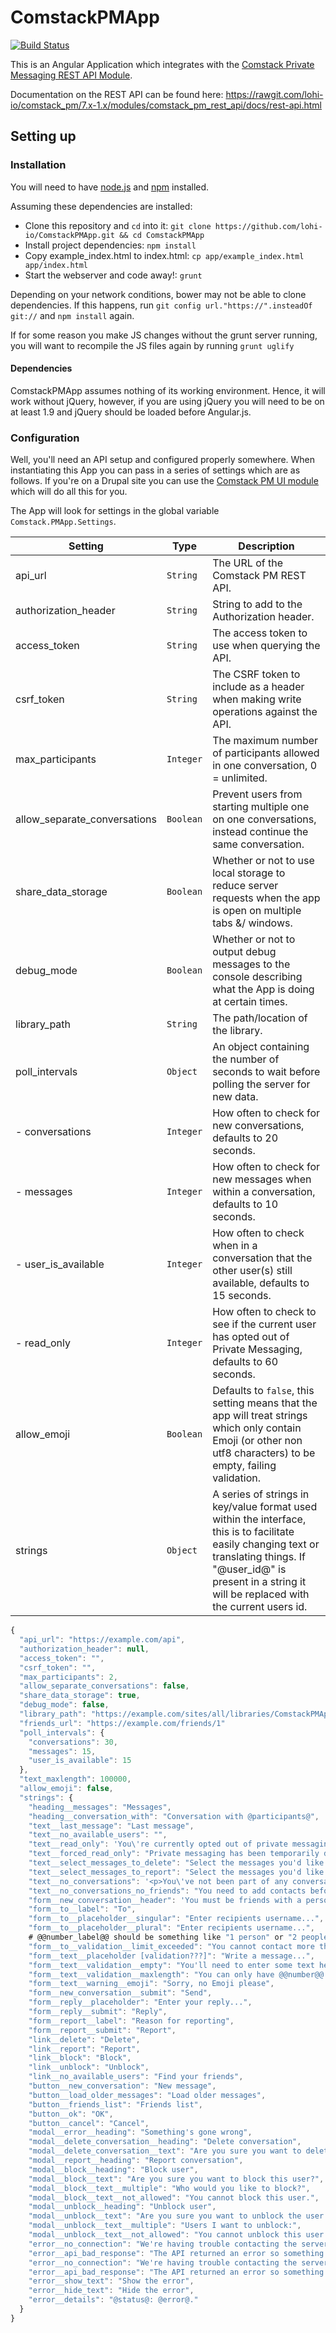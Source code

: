 # ComstackPMApp

[![Build Status](https://travis-ci.org/lohi-io/ComstackPMApp.svg?branch=master)](https://travis-ci.org/lohi-io/ComstackPMApp)

This is an Angular Application which integrates with the [Comstack Private Messaging REST API Module](https://github.com/lohi-io/comstack_pm/tree/7.x-1.x/modules/comstack_pm_rest_api).

Documentation on the REST API can be found here:
https://rawgit.com/lohi-io/comstack_pm/7.x-1.x/modules/comstack_pm_rest_api/docs/rest-api.html

## Setting up

### Installation

You will need to have [node.js](http://www.nodejs.org/) and [npm](http://www.npmjs.com) installed.

Assuming these dependencies are installed:
- Clone this repository and `cd` into it: `git clone https://github.com/lohi-io/ComstackPMApp.git && cd ComstackPMApp`
- Install project dependencies: `npm install`
- Copy example_index.html to index.html: `cp app/example_index.html app/index.html`
- Start the webserver and code away!: `grunt`

Depending on your network conditions, bower may not be able to clone dependencies. If this happens, run `git config url."https://".insteadOf git://` and `npm install` again.

If for some reason you make JS changes without the grunt server running, you will want to recompile the JS files again by running `grunt uglify`

#### Dependencies

ComstackPMApp assumes nothing of its working environment. Hence, it will work without jQuery, however, if you are using jQuery you will need to be on at least 1.9 and jQuery should be loaded before Angular.js.

### Configuration
Well, you'll need an API setup and configured properly somewhere. When instantiating this App you can pass in a series of settings which are as follows. If you're on a Drupal site you can use the [Comstack PM UI module](https://github.com/lohi-io/comstack_pm_ui) which will do all this for you.

The App will look for settings in the global variable `Comstack.PMApp.Settings`.

| Setting | Type | Description |
| ------------- | ----------- | ----------- |
| api_url | `String` | The URL of the Comstack PM REST API. |
| authorization_header | `String` | String to add to the Authorization header. |
| access_token | `String` | The access token to use when querying the API. |
| csrf_token | `String` | The CSRF token to include as a header when making write operations against the API. |
| max_participants | `Integer` | The maximum number of participants allowed in one conversation, 0 = unlimited. |
| allow_separate_conversations | `Boolean` | Prevent users from starting multiple one on one conversations, instead continue the same conversation. |
| share_data_storage | `Boolean` | Whether or not to use local storage to reduce server requests when the app is open on multiple tabs &/ windows. |
| debug_mode | `Boolean` | Whether or not to output debug messages to the console describing what the App is doing at certain times. |
| library_path | `String` | The path/location of the library. |
| poll_intervals | `Object` | An object containing the number of seconds to wait before polling the server for new data. |
| - conversations | `Integer` | How often to check for new conversations, defaults to 20 seconds. |
| - messages | `Integer` | How often to check for new messages when within a conversation, defaults to 10 seconds. |
| - user_is_available | `Integer` | How often to check when in a conversation that the other user(s) still available, defaults to 15 seconds. |
| - read_only | `Integer` | How often to check to see if the current user has opted out of Private Messaging, defaults to 60 seconds. |
| allow_emoji | `Boolean` | Defaults to `false`, this setting means that the app will treat strings which only contain Emoji (or other non utf8 characters) to be empty, failing validation. |
| strings | `Object` | A series of strings in key/value format used within the interface, this is to facilitate easily changing text or translating things. If "@user_id@" is present in a string it will be replaced with the current users id. |

```javascript
{
  "api_url": "https://example.com/api",
  "authorization_header": null,
  "access_token": "",
  "csrf_token": "",
  "max_participants": 2,
  "allow_separate_conversations": false,
  "share_data_storage": true,
  "debug_mode": false,
  "library_path": "https://example.com/sites/all/libraries/ComstackPMApp",
  "friends_url": "https://example.com/friends/1"
  "poll_intervals": {
    "conversations": 30,
    "messages": 15,
    "user_is_available": 15
  },
  "text_maxlength": 100000,
  "allow_emoji": false,
  "strings": {
    "heading__messages": "Messages",
    "heading__conversation_with": "Conversation with @participants@",
    "text__last_message": "Last message",
    "text__no_available_users": "",
    "text__read_only": 'You\'re currently opted out of private messaging, <a href="@base_url@/user/@user_id@/account-settings">click here</a> to go the the account settings form.',
    "text__forced_read_only": "Private messaging has been temporarily disabled.",
    "text__select_messages_to_delete": "Select the messages you'd like to delete",
    "text__select_messages_to_report": "Select the messages you'd like to report",
    "text__no_conversations": '<p>You\'ve not been part of any conversations yet!</p><p>Make sure that you\'ve <a href="@base_url@/friends/@user_id@">added your friends</a> then start a new conversation.</p>',
    "text__no_conversations_no_friends": "You need to add contacts before you can start a conversation.",
    "form__new_conversation__header": 'You must be friends with a person before you can send them messages. <a href="@base_url@/user/@user_id@/account-settings">Find and add friends</a>',
    "form__to__label": "To",
    "form__to__placeholder__singular": "Enter recipients username...",
    "form__to__placeholder__plural": "Enter recipients username...",
    # @@number_label@@ should be something like "1 person" or "2 people" accounting for singular/plural max recipients (max participants - 1).
    "form__to__validation__limit_exceeded": "You cannot contact more than @@number_label@@ at once",
    "form__text__placeholder [validation???]": "Write a message...",
    "form__text__validation__empty": "You'll need to enter some text here...",
    "form__text__validation__maxlength": "You can only have @@number@@ characters per message",
    "form__text__warning__emoji": "Sorry, no Emoji please",
    "form__new_conversation__submit": "Send",
    "form__reply__placeholder": "Enter your reply...",
    "form__reply__submit": "Reply",
    "form__report__label": "Reason for reporting",
    "form__report__submit": "Report",
    "link__delete": "Delete",
    "link__report": "Report",
    "link__block": "Block",
    "link__unblock": "Unblock",
    "link__no_available_users": "Find your friends",
    "button__new_conversation": "New message",
    "button__load_older_messages": "Load older messages",
    "button__friends_list": "Friends list",
    "button__ok": "OK",
    "button__cancel": "Cancel",
    "modal__error__heading": "Something's gone wrong",
    "modal__delete_conversation__heading": "Delete conversation",
    "modal__delete_conversation__text": "Are you sure you want to delete this conversation?",
    "modal__report__heading": "Report conversation",
    "modal__block__heading": "Block user",
    "modal__block__text": "Are you sure you want to block this user?",
    "modal__block__text__multiple": "Who would you like to block?",
    "modal__block__text__not_allowed": "You cannot block this user.",
    "modal__unblock__heading": "Unblock user",
    "modal__unblock__text": "Are you sure you want to unblock the user @name@",
    "modal__unblock__text__multiple": "Users I want to unblock:",
    "modal__unblock__text__not_allowed": "You cannot unblock this user.",
    "error__no_connection": "We're having trouble contacting the server, are you connected to the internet?",
    "error__api_bad_response": "The API returned an error so something has gone wrong, here it is @@error@@.",
    "error__no_connection": "We're having trouble contacting the server, are you connected to the internet?",
    "error__api_bad_response": "The API returned an error so something has gone wrong.",
    "error__show_text": "Show the error",
    "error__hide_text": "Hide the error",
    "error__details": "@status@: @error@."
  }
}
```
